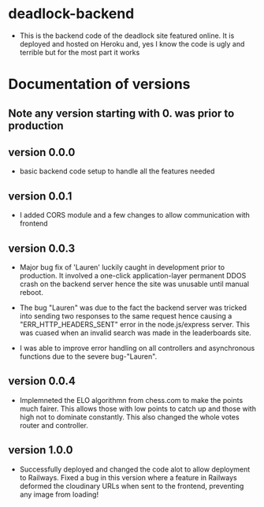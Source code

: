 # deadlock-backend
- This is the backend code of the deadlock site featured online. It is deployed and hosted on Heroku and, yes I know the code is ugly and terrible but for the most part it works

# Documentation of versions
## Note any version starting with 0. was prior to production

## version 0.0.0
- basic backend code setup to handle all the features needed

## version 0.0.1
- I added CORS module and a few changes to allow communication with frontend

## version 0.0.3

- Major bug fix of 'Lauren' luckily caught in development prior to production. It involved a one-click application-layer permanent DDOS crash on the backend server hence the site was unusable until manual reboot.

- The bug "Lauren" was due to the fact the backend server was tricked into sending two responses to the same request hence causing a "ERR_HTTP_HEADERS_SENT" error in the node.js/express server. This was cuased when an invalid search was made in the leaderboards site.

- I was able to improve error handling on all controllers and asynchronous functions due to the severe bug-"Lauren".

## version 0.0.4

- Implemneted the ELO algorithmn from chess.com to make the points much fairer. This allows those with low points to catch up and those with high not to dominate constantly. This also changed the whole votes router and controller.

## version 1.0.0
- Successfully deployed and changed the code alot to allow deployment to Railways. Fixed a bug in this version where a feature in Railways deformed the cloudinary URLs when sent to the frontend, preventing any image from loading!
